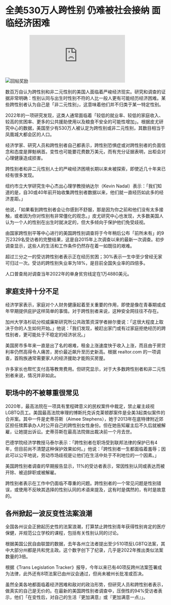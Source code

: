 # 全美530万人跨性别 仍难被社会接纳 面临经济困难

![回帖奖励](static/image/common/arw_r.gif) ![调查显示，跨性别者很容易失业、贫困和缺乏家庭支持。](https://pgw.worldjournal.com/gw/photo.php?u=https://uc.udn.com.tw/photo/wj/realtime/2024/07/15/30005714.jpg&x=0&y=0&sw=0&sh=0&sl=W&fw=800&exp=3600&q=75)

数百万自认为跨性别和非二元性别的美国人面临着严峻经济现实。研究和调查的证据非常明确：性别认同与出生时性别不符的人比一般人更有可能经历经济困难。某些跨性别者认为自己是「非二元性别」，这意味着他们并不归类于某一特定性别。

2022年的一项研究发现，这类人通常面临着「较低的就业率、较低的家庭收入、较高的贫困率、更多的公共援助使用以及粮食不安全的可能性增加」。根据皮尤研究中心的数据，美国至少有530万人被认定为跨性别或非二元性别，其数目相当于凤凰城大都会区的人口。

经济学家、研究人员和跨性别者自己都表示，跨性别恐惧症或对跨性别者的负面信念和态度是罪魁祸首。变性也可能要花费数万美元，而有充分证据表明，出柜会对心理健康造成损害。

跨性别者和非二元性别人士的严峻经济困境长期以来未被探索，即使近几十年来已经有很多发现。

纽约市立大学研究生中心杰出心理学教授纳达尔（Kevin Nadal）表示：「我们知道的是，自30或40年前开始收集跨性别者数据以来，他们就一直经历如此多的经济差距。」

他说，「如果看到跨性别者会让你感到不舒服，那是因为你之前和他们没有太多接触，或者因为你对性别有非常僵化的观念。」皮尤研究中心也发现，大多数美国人认为一个人的性别在出生时就决定的，但大多倾向于保护他们免受歧视。

由国家跨性别平等中心进行的美国跨性别调查将于今年稍后公布「前所未有」的9万2329名受访者的完整结果，这是自2015年上次调查以来的最新一次调查。初步调查显示，这些人的生活和工作条件仍然存在着一如既往的艰难。

超过三分之一的受访跨性别者表示正在经历贫困；30%表示一生中至少曾经无家可归过一次。受访的跨性别失业率为18%，是目前全国失业率的四倍多。

人口普查局对调查当年2022年的单身贫穷线定在1万4880美元。

## 家庭支持十分不足

经济学家表示，家庭对个人财务健康起着至关重要的作用，即使是像在青春期或成年早期提供庇护这样简单的事情。对于跨性别者来说，这种安全网往往不存在。

加州大学洛杉矶分校威廉斯研究所公共政策资深学者赫尔曼说：「这很大程度上取决于你的人生如何开始。」他说：「我们发现，被赶出家门或有过家庭拒绝经历的跨性别者，更可能处于不稳定的经济状况。」

美国房市多年来一直是出了名的艰难，租金上涨速度快于收入上涨，而且由于房贷利率仍然高得令人痛苦，房价最近飙升至历史新高。根据 realtor.com 的一项调查，首购族通常需要家人的经济援助才能购买房屋。

许多家长也帮忙支付高等教育费用。但研究显示，对于大多数跨性别者和非二元性别者来说，情况并非如此。

## 职场中的不被尊重很常见

2020年，最高法院在一项具有里程碑意义的民权案件中裁定，禁止雇主歧视LGBTQ员工。美国最高法院审理的博斯托克诉克莱顿郡案件是全美3起类似案件的合并案。其中一件是史蒂芬斯（Aimee Stephens），她于2013年在底特律附近郊区担任殡葬承办人时公开自己的跨性别女性身份。但在她告知雇主后不久后就被解雇，让她提出诉讼。史蒂芬斯在最高法院做出裁决前一个月去世。

巴德学院经济学教授马泰尔表示：「跨性别者在职场受到联邦法律的保护已有4年，但目前尚不清楚这种保护效果如何。」他说：「跨性别者一生都面临着羞辱；因此可以公平地说，劳动市场歧视是让他们在生活中处于不利地位的一个因素。」

美国跨性别者调查的早期报告显示，11%的受访者表示，常因性别认同或表达而被开除、被迫辞职或被解雇。

跨性别者表示在工作中仍面临不尊重的问题。跨性别者的一个常见问题是性别错误，或使用不反映其选择的性别认同的术语来提及，这有时是偶然的，有时是故意的。

## 各州掀起一波反变性法案浪潮

全国各州议会正掀起历史性的法案浪潮，打算禁止跨性别青年获得性别肯定的医疗保健，并规范公立学校的课程，包括有关性别认同的讨论。

根据美国公民自由联盟的数据，去年各州立法者提出至少510项反LGBTQ法案，其中大部分州都是共和党主政。这个数字创下了纪录，几乎是2022年推出类似法案数量的3倍。

根据《Trans Legislation Tracker》报导，今年以来已有40项反跨州法案签署成为法律，此外还有8项法案已由州议会通过，但尚未被州长批准或否决。

虽然全美各地都面临着经济困难和敌对的政治形势，但研究人员和跨性别者表示，做真实的自己是无价的。在最新的美国跨性别者调查中，压倒性的94%受访者表示，他们「在变性后，对自己的生活『更加满意』或『更加满意一点』」。